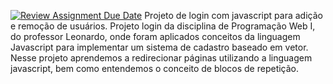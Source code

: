 [![Review Assignment Due Date](https://classroom.github.com/assets/deadline-readme-button-24ddc0f5d75046c5622901739e7c5dd533143b0c8e959d652212380cedb1ea36.svg)](https://classroom.github.com/a/1PjXXmRT)
Projeto de login com javascript para adição e remoção de usuários.
Projeto login da disciplina de Programação Web I, do professor Leonardo, onde foram aplicados conceitos da linguagem Javascript para implementar um sistema de cadastro baseado em vetor.
Nesse projeto aprendemos a redirecionar páginas utilizando a linguagem javascript, bem como entendemos o conceito de blocos de repetição.